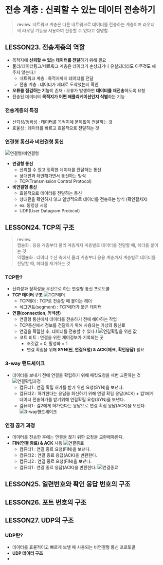 # 전송 계층 : 신뢰할 수 있는 데이터 전송하기
> review. 네트워크 계층은 다른 네트워크로 데이터를 전송하는 계층이며 라우터의 라우팅 기능을 사용하여 전송할 수 있다고 설명함.

## LESSON23. 전송계층의 역할
- 목적지에 **신뢰할 수 있는 데이터를 전달**하기 위해 필요
- 물리/데이터링크/네트워크 계층은 데이터가 손상되거나 유실되더라도 아무것도 해주지 않는다.!
  - 네트워크 계층 : 목적지까지 데이터를 전달
  - 전송 계층 : 데이터가 제대로 도착했는지 확인
- **오류를 점검하는 기능**이 존재 : 오류가 발생하면 **데이터를 재전송**하도록 요청
- 전송된 데이터의 **목적지가 어떤 애플리케이션인지 식별**하는 기능

### 전송계층의 특징 
- 신뢰성/정확성 : 데이터를 목적지에 문제없이 전달하는 것
- 효율성 : 데이터를 빠르고 효율적으로 전달하는 것

### 연결형 통신과 비연결형 통신
![연결형/비연결형](https://velog.velcdn.com/images/miso1489/post/2042908d-7135-437a-b723-efc38a8eca02/image.png)
- **연결형 통신**
  - 신뢰할 수 있고 정확한 데이터를 전달하는 통신
  - 상대편과 확인해가면서 통신하는 방식
  - TCP(Transmission Control Protocol)
- **비연결형 통신**
  - 효율적으로 데이터를 전달하는 통신
  - 상대편을 확인하지 않고 일방적으로 데이터를 전송하는 방식 (확인절차X)
  - ex. 동영상 시청
  - UDP(User Datagram Protocol)
  
## LESSON24. TCP의 구조
> review.  
> 캡슐화 : 응용 계층부터 물리 계층까지 계층별로 데이터를 전달할 때, 헤더를 붙이는 것  
> 역캡슐화 : 데이터 수신 측에서 물리 계층부터 응용 계층까지 계층별로 데이터를 전달할 때, 헤더를 제거하는 것

### TCP란?
- 신뢰성과 정확성을 우선으로 하는 연결형 통신 프로토콜
- **TCP 데이터 구조**
![TCP헤더](https://velog.velcdn.com/images/sunnamgung8/post/2f6095d6-6e0d-42aa-8595-701e9844bb56/image.png)
  - TCP헤더 : TCP로 전송할 때 붙이는 헤더
  - 세그먼트(segment) : TCP헤더가 붙은 데이터
- **연결(connection, 커넥션)**
  - 연결형 통신에서 데이터를 전송하기 전에 해야하는 작업
  - TCP통신에서 정보를 전달하기 위해 사용되는 가상의 통신로
  - 연결을 확립한 후, 데이터를 전송할 수 있다.!
  ![연결확립을 위한 값](https://velog.velcdn.com/images/sunnamgung8/post/6b6e7f5c-a22b-4535-ab37-3861f76ab320/image.png)
  - 코트 비트 : 연결을 위한 제어정보가 기록되는 곳
      - 초깃값 = 0, 활성화 = 1
      - 연결 확립을 위해 **SYN(씬, 연결요청) & ACK(에크, 확인응답)** 필요

### 3-way 핸드셰이크
- 데이터를 보내기 전에 연결을 확립하기 위해 패킷요청을 세번 교환하는 것
![연결확립과정](https://velog.velcdn.com/images/sunnamgung8/post/f2e50e1d-e559-4e99-a514-3ca024c5725b/image.png)
  - 컴퓨터1 : 연결 확립 허가를 받기 위한 요청(SYN)을 보낸다.  
  - 컴퓨터2 : 허가한다는 응답을 회신하기 위해 연결 확립 응답(ACK) + 컴1에게 데이터 전송허가를 받기위해 연결확립 요청(SYN)을 보낸다.
  - 컴퓨터1 : 컴2에게 허가한다는 응답으로 연결 확립 응답(ACK)을 보낸다.
  ![3-way핸드셰이크](https://github.com/YunSuJeong/BOOK/assets/91771574/db2419ad-9932-4d9a-af47-00f8505a8107)

### 연결 끊기 과정
- 데이터를 전송한 후에는 연결을 끊기 위한 요청을 교환해야한다.
- **FIN(연결 종료) & ACK** 사용
![연결종료](https://velog.velcdn.com/images/sunnamgung8/post/22e70bf3-7117-46ee-a6be-12f3fd384c74/image.png)
  - 컴퓨터1 : 연결 종료 요청(FIN)을 보낸다.
  - 컴퓨터2 : 연결 종료 응답(ACK)을 반환한다.
  - 컴퓨터2 : 연결 종료 요청(FIN)을 보낸다.
  - 컴퓨터1 : 연결 종료 응답(ACK)을 반환한다.
![연결종료](https://github.com/YunSuJeong/BOOK/assets/91771574/c24b4893-2e4f-4657-bcd2-5895e7735a08)

## LESSON25. 일련번호와 확인 응답 번호의 구조


## LESSON26. 포트 번호의 구조


## LESSON27. UDP의 구조
### UDP란?
- 데이터를 효율적이고 빠르게 보낼 때 사용되는 비연결형 통신 프로토콜
- **UDP 데이터 구조**
- 
